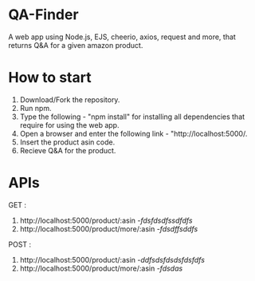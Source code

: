 # QA-Finder
A web app using Node.js, EJS, cheerio, axios, request and more, that returns Q&amp;A for a given amazon product.

# How to start
1. Download/Fork the repository.
2. Run npm.
3. Type the following - "npm install" for installing all dependencies that require for using the web app.
4. Open a browser and enter the following link  - "http://localhost:5000/.
5. Insert the product asin code.
6. Recieve Q&A for the product.

# APIs
GET :
1. http://localhost:5000/product/:asin 
*-fdsfdsdfssdfdfs*
2. http://localhost:5000/product/more/:asin
*-fdsdffsddfs*

POST :
1. http://localhost:5000/product/:asin
*-ddfsdsfdsdsfdsfdfs*
2. http://localhost:5000/product/more/:asin 
*-fdsdas*

